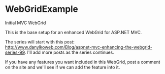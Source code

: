 # WebGridExample
Initial MVC WebGrid

This is the base setup for an enhanced WebGrid for ASP.NET MVC.

The series will start with this post: http://www.danylkoweb.com/Blog/aspnet-mvc-enhancing-the-webgrid-series-99. I'll add more posts as the series continues.

If you have any features you want included in this WebGrid, post a comment on the site and we'll see if we can add the feature into it.

